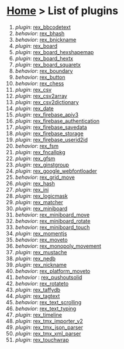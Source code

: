 # [Home](index.html) > List of plugins

1. *plugin*: [rex_bbcodetext](rex_bbcodetext.html)
2. *behavior*: [rex_bhash](rex.bhash.html)
3. *behavior*: [rex_bnickname](rex_bnickname.html)
4. *plugin*: [rex_board](rex_board.html)
5. *plugin*: [rex_board_hexshapemap](rex_board_hexshapemap.html)
6. *plugin*: [rex_board_hextx](rex_board_hextx.html)
7. *plugin*: [rex_board_squaretx](rex_board_squaretx.html)
8. *behavior*: [rex_boundary](rex_boundary.html)
9. *behavior*: [rex_button](rex_button.html)
10. *behavior*: [rex_chess](rex_chess.html)
11. *plugin*: [rex_csv](rex_csv.html)
12. *plugin*: [rex_csv2array](rex_csv2array.html)
13. *plugin*: [rex_csv2dictionary](rex_csv2dictionary.html)
14. *plugin*: [rex_date](rex_date.html)
15. *plugin*: [rex_firebase_apiv3](rex_firebase_apiv3.html)
16. *plugin*: [rex_firebase_authentication](rex_firebase_authentication.html)
17. *plugin*: [rex_firebase_savedata](rex_firebase_savedata.html)
18. *plugin*: [rex_firebase_storage](rex_firebase_storage.html)
19. *plugin*: [rex_firebase_userid2id](rex_firebase_userid2id.html)
20. *behavior*: [rex_fsm](rex_fsm.html)
21. *plugin*: [rex_fncallpkg](rex_fncallpkg.html)
22. *plugin*: [rex_gfsm](rex_gfsm.html)
23. *plugin*: [rex_ginstgroup](rex_ginstgroup.html)
24. *plugin*: [rex_google_webfontloader](rex_google_webfontloader.html)
25. *behavior*: [rex_grid_move](rex_grid_move.html)
26. *plugin*: [rex_hash](rex_hash.html)
27. *plugin*: [rex_ini](rex_ini.html)
28. *plugin*: [rex_logicmask](rex_logicmask.html)
29. *plugin*: [rex_matcher](rex_matcher.html)
30. *plugin*: [rex_miniboard](rex_miniboard.html)
31. *behavior*: [rex_miniboard_move](rex_miniboard_move.html)
32. *behavior*: [rex_miniboard_rotate](rex_miniboard_rotate.html)
33. *behavior*: [rex_miniboard_touch](rex_miniboard_touch.html)
34. *plugin*: [rex_momentjs](rex_momentjs.html)
35. *behavior*: [rex_moveto](rex_moveto.html)
36. *behavior*: [rex_monopoly_movement](rex_monopoly_movement.html)
37. *plugin*: [rex_mustache](rex_mustache.html)
38. *plugin*: [rex_nedb](rex_nedb.html)
39. *plugin*: [rex_nickname](rex_nickname.html)
40. *behavior*: [rex_platform_moveto](rex_platform_moveto.html)
41. *behavior* : [rex_pushoutsolid](rex_pushoutsolid.html)
42. *behavior*: [rex_rotateto](rex_rotateto.html)
43. *plugin*: [rex_taffydb](rex_taffydb.html)
44. *plugin*: [rex_tagtext](rex_tagtext.html)
45. *behavior*: [rex_text_scrolling](rex_text_scrolling.html)
46. *behavior*: [rex_text_typing](rex_text_typing.html)
47. *plugin*: [rex_timeline](rex_timeline.html)
48. *plugin*: [rex_tmx_importer_v2](rex_tmx_importer_v2.html)
49. *plugin*: [rex_tmx_json_parser](rex_tmx_json_parser.html)
50. *plugin*: [rex_tmx_xml_parser](rex_tmx_xml_parser.html)
51. *plugin*: [rex_touchwrap](rex_touchwrap.html)

